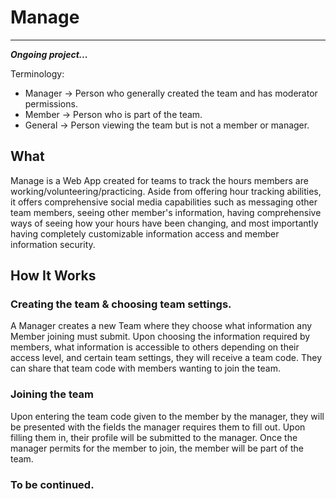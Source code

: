 # Manage

---

***Ongoing project...***

 Terminology: 
 * Manager -> Person who generally created the team and has moderator permissions.
 * Member -> Person who is part of the team.
 * General -> Person viewing the team but is not a member or manager. 


## What 

Manage is a Web App created for teams to track the hours members are working/volunteering/practicing. Aside from offering hour tracking abilities, it offers comprehensive social media capabilities such as messaging other team members, seeing other member's information, having comprehensive ways of seeing how your hours have been changing, and most importantly having completely customizable information access and member information security. 

## How It Works

### Creating the team & choosing team settings.

A Manager creates a new Team where they choose what information any Member joining must submit. Upon choosing the information required by members, what information is accessible to others depending on their access level, and certain team settings, they will receive a team code. They can share that team code with members wanting to join the team. 

### Joining the team

Upon entering the team code given to the member by the manager, they will be presented with the fields the manager requires them to fill out. Upon filling them in, their profile will be submitted to the manager. Once the manager permits for the member to join, the member will be part of the team.

### To be continued. 





